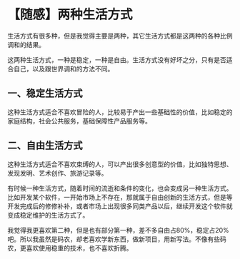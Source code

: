# 【随感】两种生活方式

生活方式有很多种，但是我觉得主要是两种，其它生活方式都是这两种的各种比例调和的结果。

这两种生活方式，一种是稳定，一种是自由。生活方式没有好坏之分，只有是否适合自己，以及跟世界调和的方法不同。

## 一、稳定生活方式

这种生活方式适合不喜欢冒险的人，比较易于产出一些基础性的价值，比如稳定的家庭结构，社会公共服务，基础保障性产品服务等。

## 二、自由生活方式

这种生活方式适合不喜欢束缚的人，可以产出很多创意型的价值，比如独特思想、发现发明、艺术创作、旅游记录等。

有时候一种生活方式，随着时间的流逝和条件的变化，也会变成另一种生活方式。比如开发某个软件，一开始市场上不存在，那就属于自由创新的生活方式，但是等开发完成后的修修补补，或者市场上出现很多同类产品以后，继续开发这个软件就变成稳定维护的生活方式了。

我觉得我更喜欢第二种，但是也有部分第一种，差不多自由占80%，稳定占20%吧。所以我虽然是码农，却老喜欢学新东西，做新项目，用新写法。不像有些码农，更喜欢使用稳重的技术，也不喜欢折腾。
